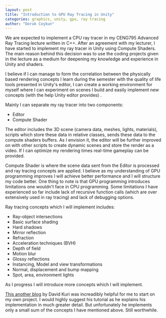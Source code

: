 ```yaml
---
layout: post
title: "Introduction to GPU Ray Tracing in Unity"
categories: graphics, unity, gpu, ray tracing
author: "Doruk Coşkun"
---
```


We are expected to implement a CPU ray tracer in my CENG795 Advanced Ray Tracing lecture written in C++. After an agreement with my lecturer, I have started to implement my ray tracer in Unity using Compute Shaders. The main reason behind this decision was to use the coding projects given in the lecture as a medium for deepening my knowledge and experience in Unity and shaders. 

I believe if I can manage to form the correlation between the physically based rendering concepts I learn during the semester with the quality of life tools presented in Unity's editor, I can create a working environment for myself where I can experiment on scenes I build and easily implement new concepts (with the help Unity editor provides) .

Mainly I can separate my ray tracer into two components:
- Editor
- Compute Shader

The editor includes the 3D scene (camera data, meshes, lights, materials), scripts which store these data in relative classes, sends these data to the compute shaders buffers. As I envision it, the editor will be further improved on with other scripts to create dynamic scenes and store the render as a video. If I can optimize my rendering times real-time gameplay can be provided.

Compute Shader is where the scene data sent from the Editor is processed and ray tracing concepts are applied. I believe as my understanding of GPU programming improves I will achieve better performance and I will structure my code better. One thing to note is that GPU programming introduces limitations one wouldn't face in CPU programming. Some limitations I have experienced so far include lack of recursive function calls (which are over extensively used in ray tracing) and lack of debugging options.

Ray tracing concepts which I will implement includes:
- Ray-object intersections
- Basic surface shading
- Hard shadows
- Mirror reflection
- Refraction
- Acceleration techniques (BVH)
- Depth of field
- Motion blur
- Glossy reflections
- Instancing, Model and view transformations
- Normal, displacement and bump mapping
- Spot, area, environment lights

As I progress I will introduce more concepts which I will implement.

[This another blog](http://blog.three-eyed-games.com/2018/05/03/gpu-ray-tracing-in-unity-part-1/) by David Kuri was increadibly helpful for me to start on my own project. I would highly suggest his tutorial as he explains his implementation in much greater detail. But unfortunately he implements only a small sum of the concepts I have mentioned above. Still worthwhile.
